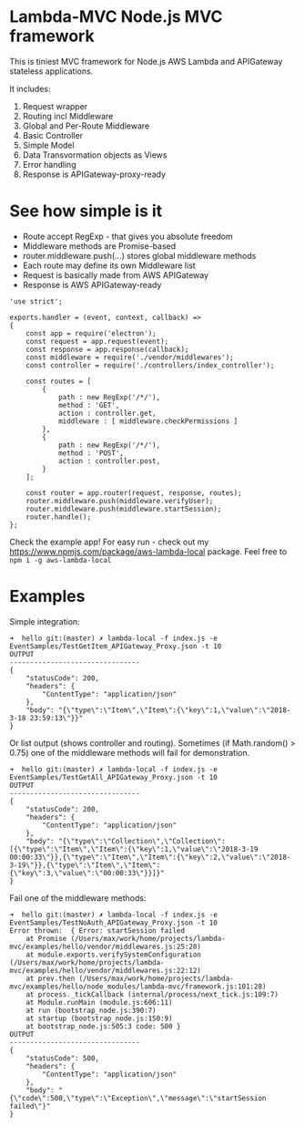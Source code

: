 
# Lambda-MVC Node.js MVC framework

This is tiniest MVC framework for Node.js AWS Lambda and APIGateway stateless applications.

It includes:
1. Request wrapper
2. Routing incl Middleware
3. Global and Per-Route Middleware
4. Basic Controller
5. Simple Model
6. Data Transvormation objects as Views
7. Error handling
8. Response is APIGateway-proxy-ready

# See how simple is it

* Route accept RegExp - that gives you absolute freedom
* Middleware methods are Promise-based
* router.middleware.push(...) stores global middleware methods
* Each route may define its own Middleware list
* Request is basically made from AWS APIGateway
* Response is AWS APIGateway-ready
```
'use strict';

exports.handler = (event, context, callback) =>
{
    const app = require('electron');
    const request = app.request(event);
    const response = app.response(callback);
    const middleware = require('./vendor/middlewares');
    const controller = require('./controllers/index_controller');

    const routes = [
        {
            path : new RegExp('/*/'),
            method : 'GET',
            action : controller.get,
            middleware : [ middleware.checkPermissions ]
        },
        {
            path : new RegExp('/*/'),
            method : 'POST',
            action : controller.post,
        }
    ];

    const router = app.router(request, response, routes);
    router.middleware.push(middleware.verifyUser);
    router.middleware.push(middleware.startSession);
    router.handle();
};
```

Check the example app! For easy run - check out my https://www.npmjs.com/package/aws-lambda-local package. Feel free to `npm i -g aws-lambda-local`

# Examples

Simple integration:
```
➜  hello git:(master) ✗ lambda-local -f index.js -e EventSamples/TestGetItem_APIGateway_Proxy.json -t 10
OUTPUT
--------------------------------
{
    "statusCode": 200,
    "headers": {
        "ContentType": "application/json"
    },
    "body": "{\"type\":\"Item\",\"Item\":{\"key\":1,\"value\":\"2018-3-18 23:59:13\"}}"
}

```

Or list output (shows controller and routing). Sometimes (if Math.random() > 0.75) one of the middleware methods will fail for demonstration.
```
➜  hello git:(master) ✗ lambda-local -f index.js -e EventSamples/TestGetAll_APIGateway_Proxy.json -t 10
OUTPUT
--------------------------------
{
    "statusCode": 200,
    "headers": {
        "ContentType": "application/json"
    },
    "body": "{\"type\":\"Collection\",\"Collection\":[{\"type\":\"Item\",\"Item\":{\"key\":1,\"value\":\"2018-3-19 00:00:33\"}},{\"type\":\"Item\",\"Item\":{\"key\":2,\"value\":\"2018-3-19\"}},{\"type\":\"Item\",\"Item\":{\"key\":3,\"value\":\"00:00:33\"}}]}"
}
```

Fail one of the middleware methods:
```
➜  hello git:(master) ✗ lambda-local -f index.js -e EventSamples/TestNoAuth_APIGateway_Proxy.json -t 10
Error thrown:  { Error: startSession failed
    at Promise (/Users/max/work/home/projects/lambda-mvc/examples/hello/vendor/middlewares.js:25:20)
    at module.exports.verifySystemConfiguration (/Users/max/work/home/projects/lambda-mvc/examples/hello/vendor/middlewares.js:22:12)
    at prev.then (/Users/max/work/home/projects/lambda-mvc/examples/hello/node_modules/lambda-mvc/framework.js:101:28)
    at process._tickCallback (internal/process/next_tick.js:109:7)
    at Module.runMain (module.js:606:11)
    at run (bootstrap_node.js:390:7)
    at startup (bootstrap_node.js:150:9)
    at bootstrap_node.js:505:3 code: 500 }
OUTPUT
--------------------------------
{
    "statusCode": 500,
    "headers": {
        "ContentType": "application/json"
    },
    "body": "{\"code\":500,\"type\":\"Exception\",\"message\":\"startSession failed\"}"
}

```
